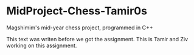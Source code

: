 # MidProject-Chess-Tamir0s
Magshimim's mid-year chess project, programmed in C++

This text was writen before we got the assignment.
This is Tamir and Ziv working on this assignment.